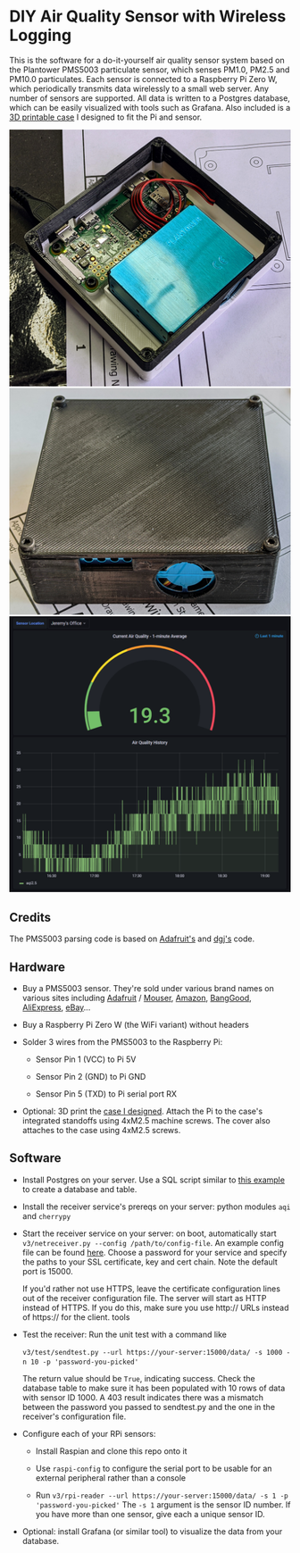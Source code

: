 # DIY Air Quality Sensor with Wireless Logging

This is the software for a do-it-yourself air quality sensor system based on the
Plantower PMS5003 particulate sensor, which senses PM1.0, PM2.5 and PM10.0
particulates. Each sensor is connected to a Raspberry Pi Zero W, which
periodically transmits data wirelessly to a small web server. Any number of
sensors are supported. All data is written to a Postgres database, which can be
easily visualized with tools such as Grafana. Also included is a [3D printable
case](https://www.thingiverse.com/thing:4940995) I designed to fit the Pi and
sensor.

![Pi and sensor in case](docs/case-open.jpg)
![Case with cover](docs/case-closed.jpg)
![Grafana UI](docs/grafana-screencap.png)

## Credits

The PMS5003 parsing code is based on
[Adafruit's](https://learn.adafruit.com/pm25-air-quality-sensor) and
[dgj's](https://github.com/djacobow/airmon) code.

## Hardware

* Buy a PMS5003 sensor. They're sold under various brand names on various sites
  including [Adafruit](https://www.adafruit.com/product/3686) /
  [Mouser](https://www.mouser.com/ProductDetail/Adafruit/3686),
  [Amazon](https://www.amazon.com/gp/product/B092H9FSC9),
  [BangGood](https://usa.banggood.com/PMS5003-PM2_5-Air-Particle-Dust-Sensor-Laser-Digital-Output-Module-High-Precision-Air-Haze-Detection-Smart-Home-Device-p-1553818.html),
  [AliExpress](https://www.aliexpress.com/item/1005001793669306.html), [eBay](https://www.ebay.com/sch/i.html?_from=R40&_trksid=p2047675.m570.l1313&_nkw=pms5003&_sacat=0)...

* Buy a Raspberry Pi Zero W (the WiFi variant) without headers

* Solder 3 wires from the PMS5003 to the Raspberry Pi:
   * Sensor Pin 1 (VCC) to Pi 5V

   * Sensor Pin 2 (GND) to Pi GND

   * Sensor Pin 5 (TXD) to Pi serial port RX

* Optional: 3D print the [case I designed](https://www.thingiverse.com/thing:4940995).
  Attach the Pi to the case's integrated standoffs using 4xM2.5
  machine screws. The cover also attaches to the case using 4xM2.5 screws.

## Software

* Install Postgres on your server. Use a SQL script similar to [this
  example](https://github.com/jelson/aqi/blob/jelson/docs/v3/create-table.sql)
  to create a database and table.

* Install the receiver service's prereqs on your server: python modules `aqi`
  and `cherrypy`

* Start the receiver service on your server: on boot, automatically start
  `v3/netreceiver.py --config /path/to/config-file`. An example config file can
  be found
  [here](https://github.com/jelson/aqi/blob/main/v3/netreceiver-config-example.json). Choose
  a password for your service and specify the paths to your SSL certificate, key
  and cert chain. Note the default port is 15000.

  If you'd rather not use HTTPS, leave the certificate configuration lines out
  of the receiver configuration file. The server will start as HTTP instead of
  HTTPS. If you do this, make sure you use http:// URLs instead of https:// for
  the client. tools

* Test the receiver: Run the unit test with a command like

    `v3/test/sendtest.py --url https://your-server:15000/data/ -s 1000 -n 10 -p 'password-you-picked'`

   The return value should be `True`, indicating success. Check the database
   table to make sure it has been populated with 10 rows of data with sensor
   ID 1000. A 403 result indicates there was a mismatch between the password you
   passed to sendtest.py and the one in the receiver's configuration file.

* Configure each of your RPi sensors:

   * Install Raspian and clone this repo onto it

   * Use `raspi-config` to configure the serial port to be usable for an
     external peripheral rather than a console

   * Run `v3/rpi-reader --url https://your-server:15000/data/ -s 1 -p 'password-you-picked'`
     The `-s 1` argument is the sensor ID number. If you have more than one sensor,
     give each a unique sensor ID.

* Optional: install Grafana (or similar tool) to visualize the data from your
  database.
